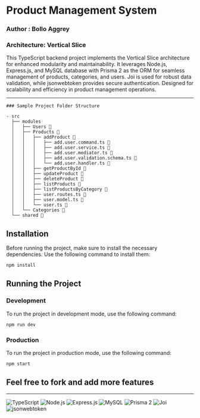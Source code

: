 # Product Management System 
### Author : Bollo Aggrey

### Architecture: Vertical Slice

This TypeScript backend project implements the Vertical Slice architecture for enhanced modularity and maintainability. It leverages Node.js, Express.js, and MySQL database with Prisma 2 as the ORM for seamless management of products, categories, and users. Joi is used for robust data validation, while jsonwebtoken provides secure authentication. Designed for scalability and efficiency in product management operations.

---
```
### Sample Project Folder Structure

- src
  ├── modules
  │   ├── Users 📁
  │   ├── Products 📁
  │   │   ├── addProduct 📁
  │   │   │   ├── add.user.command.ts 📄
  │   │   │   ├── add.user.service.ts 📄
  │   │   │   ├── add.user.mediator.ts 📄
  │   │   │   ├── add.user.validation.schema.ts 📄
  │   │   │   └── add.user.handler.ts 📄
  │   │   ├── getProductById 📁
  │   │   ├── updateProduct 📁
  │   │   ├── deleteProduct 📁
  │   │   ├── listProducts 📁
  │   │   ├── listProductsByCategory 📁
  │   │   ├── user.routes.ts 📄
  │   │   ├── user.model.ts 📄
  │   │   └── user.ts 📄
  │   └── Categories 📁
  └── shared 📁

 ```
## Installation

Before running the project, make sure to install the necessary dependencies. Use the following command to install them:

```bash
npm install

```

## Running the Project

### Development

To run the project in development mode, use the following command:

```bash
npm run dev

```

### Production

To run the project in production mode, use the following command:

```bash
npm start

```
## Feel free to fork and add more features 

---

![TypeScript](https://img.shields.io/badge/TypeScript-blue?style=for-the-badge&logo=typescript)
![Node.js](https://img.shields.io/badge/Node.js-green?style=for-the-badge&logo=node.js)
![Express.js](https://img.shields.io/badge/Express.js-lightgrey?style=for-the-badge&logo=express)
![MySQL](https://img.shields.io/badge/MySQL-blue?style=for-the-badge&logo=mysql)
![Prisma 2](https://img.shields.io/badge/Prisma%202-yellow?style=for-the-badge&logo=prisma)
![Joi](https://img.shields.io/badge/Joi-orange?style=for-the-badge&logo=joi)
![jsonwebtoken](https://img.shields.io/badge/jsonwebtoken-red?style=for-the-badge&logo=jsonwebtoken)
